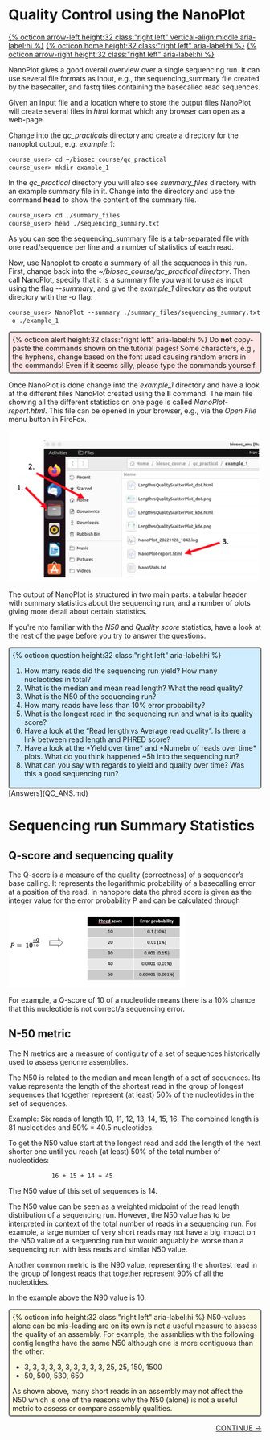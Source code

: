 # Quality Control using the NanoPlot

[{% octicon arrow-left height:32 class:"right left" vertical-align:middle aria-label:hi %}](QC.md) [{% octicon home height:32 class:"right left" aria-label:hi %}](index.md) [{% octicon arrow-right height:32 class:"right left" aria-label:hi %}](QC_F.md)

NanoPlot gives a good overall overview over a single sequencing run. It can use several file formats as input, e.g., the sequencing_summary file created by the basecaller, and fastq files containing the basecalled read sequences.

Given an input file and a location where to store the output files NanoPlot will create several files in *html* format which any browser can open as a web-page.

Change into the *qc_practicals* directory and create a directory for the nanoplot output, e.g. *example_1*:

    course_user> cd ~/biosec_course/qc_practical
    course_user> mkdir example_1

In the *qc_practical* directory you will also see *summary_files* directory with an example summary file in it.  Change into the directory and use the command **head** to show the content of the summary file.

    course_user> cd ./summary_files
    course_user> head ./sequencing_summary.txt

As you can see the sequencing_summary file is a tab-separated file with one read/sequence per line and a number of statistics of each read.


Now, use Nanoplot to create a summary of all the sequences in this run. First, change back into the *~/biosec_course/qc_practical directory*. Then call NanoPlot, specify that it is a summary file you want to use as input using the flag *--summary*, and give the *example_1* directory as the output directory with the *-o* flag:

    course_user> NanoPlot --summary ./summary_files/sequencing_summary.txt -o ./example_1

<div style="background-color:#ffe6e6;border-radius:5px;border-style:solid;border-color:gray;padding:5px">
  {% octicon alert height:32 class:"right left" aria-label:hi %}
  Do <b>not</b> copy-paste the commands shown on the tutorial pages! Some characters, e.g., the hyphens, change based on the font used causing random errors in the commands! Even if it seems silly, please type the commands yourself.
</div>

Once NanoPlot is done change into the *example_1* directory and have a look at the different files NanoPlot created using the **ll** command. The main file showing all the different statistics on one page is called *NanoPlot-report.html*. This file can be opened in your browser, e.g., via the *Open File* menu button in FireFox.


<img src="figures/qc_n_1.png" height="300px">


The output of NanoPlot is structured in two main parts: a tabular header with summary statistics about the sequencing run, and a number of plots giving more detail about certain statistics. 

If you're nto familiar with the *N50* and *Quality score* statistics, have a look at the rest of the page before you try to answer the questions. 


<div style="background-color:#cfedfe;border-radius:5px;border-style:solid;border-color:gray;padding:5px">
  {% octicon question height:32 class:"right left" aria-label:hi %}
  <ol>
    <li>How many reads did the sequencing run yield? How many nucleotides in total?</li>
    <li>What is the median and mean read length? What the read quality?</li>
    <li>What is the N50 of the sequencing run?</li>
    <li>How many reads have less than 10% error probability?</li>
    <li>What is the longest read in the sequencing run and what is its quality score?</li>
    <li>Have a look at the “Read length vs Average read quality”. Is there a link between read length and PHRED score?</li>
    <li>Have a look at the *Yield over time* and *Numebr of reads over time* plots. What do you think happened ~5h into the sequencing run?</li>
    <li>What can you say with regards to yield and quality over time? Was this a good sequencing run?</li>
  </ol>
</div>
[Answers](QC_ANS.md)


# Sequencing run Summary Statistics

## Q-score and sequencing quality

The Q-score is a measure of the quality (correctness) of a sequencer’s base calling. It represents the logarithmic probability of a basecalling error at a position of the read. In nanopore data the phred score is given as the integer value for the error probability P and can be calculated through

<img src="figures/qc_n_2.png" height="150px">

For example, a Q-score of 10 of a nucleotide means there is a 10% chance that this nucleotide is not correct/a sequencing error. 

## N-50 metric

The N metrics are a measure of contiguity of a set of sequences historically used to assess genome assemblies.

The N50 is related to the median and mean length of a set of sequences. Its value represents the length of the shortest read in the group of longest sequences that together represent (at least) 50% of the nucleotides in the set of sequences.

Example:
Six reads of length 10, 11, 12, 13, 14, 15, 16.
The combined length is 81 nucleotides and 50% = 40.5 nucleotides.

To get the N50 value start at the longest read and add the length of the next shorter one until you reach (at least) 50% of the total number of nucleotides:

                16 + 15 + 14 = 45

The N50 value of this set of sequences is 14.

The N50 value can be seen as a weighted midpoint of the read length distribution of a sequencing run. However, the N50 value has to be interpreted in context of the total number of reads in a sequencing run. For example, a large number of very short reads may not have a big impact on the N50 value of a sequencing run but would arguably be worse than a sequencing run with less reads and similar N50 value.


Another common metric is the N90 value, representing the shortest read in the group of longest reads that together represent 90% of all the nucleotides.

In the example above the N90 value is 10.

<div style="background-color:#fcfce5;border-radius:5px;border-style:solid;border-color:gray;padding:5px">
  {% octicon info height:32 class:"right left" aria-label:hi %}
  N50-values alone can be mis-leading are on its own is not a useful measure to assess the quality of an assembly. For example, the assmblies with the following contig lengths have the same N50 although one is more contiguous than the other:<br>
  <ul>
    <li>3, 3, 3, 3, 3, 3, 3, 3, 3, 3, 25, 25, 150, 1500</li>
    <li>50, 500, 530, 650</li>
  </ul>
  As shown above, many short reads in an assembly may not affect the N50 which is one of the reasons why the N50 (alone) is not a useful metric to assess or compare assembly qualities.
</div>

<p align="right"><a href="https://bluemountainsanalytics.github.io/bma_ont_biosec_2022/QC_F.html">CONTINUE -></a>
</p>
